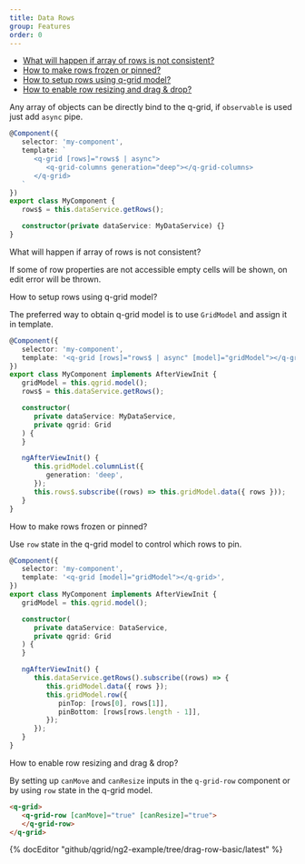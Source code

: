 ```yaml
---
title: Data Rows
group: Features
order: 0
---
```


- [What will happen if array of rows is not consistent?](#what-will-happen-if-array-of-rows-is-not-consistent)
- [How to make rows frozen or pinned?](#how-to-make-rows-frozen-or-pinned)
- [How to setup rows using q-grid model?](#how-to-setup-rows-using-qgrid-model)
- [How to enable row resizing and drag & drop?](#how-to-enable-row-resizing-and-drag-&-drop)

Any array of objects can be directly bind to the q-grid, if `observable` is used just add `async` pipe.

```typescript
@Component({
   selector: 'my-component',
   template: `
      <q-grid [rows]="rows$ | async">
         <q-grid-columns generation="deep"></q-grid-columns>
      </q-grid>
   `
})
export class MyComponent {
   rows$ = this.dataService.getRows();

   constructor(private dataService: MyDataService) {}
}
```

<a name="what-will-happen-if-array-of-rows-is-not-consistent">
What will happen if array of rows is not consistent? 
</a>

If some of row properties are not accessible empty cells will be shown, on edit error will be thrown.

<a name="how-to-setup-rows-using-qgrid-model">
How to setup rows using q-grid model?
</a>

The preferred way to obtain q-grid model is to use `GridModel` and assign it in template.

```typescript
@Component({
   selector: 'my-component',
   template: '<q-grid [rows]="rows$ | async" [model]="gridModel"></q-grid>',
})
export class MyComponent implements AfterViewInit {
   gridModel = this.qgrid.model();
   rows$ = this.dataService.getRows();

   constructor(
      private dataService: MyDataService,
      private qgrid: Grid
   ) {
   }

   ngAfterViewInit() {
      this.gridModel.columnList({
         generation: 'deep',
      });
      this.rows$.subscribe((rows) => this.gridModel.data({ rows }));
   }
}
```
<a name="how-to-make-rows-frozen-or-pinned">
How to make rows frozen or pinned?
</a>

Use `row` state in the q-grid model to control which rows to pin.

```typescript
@Component({
   selector: 'my-component',
   template: '<q-grid [model]="gridModel"></q-grid>',
})
export class MyComponent implements AfterViewInit {
   gridModel = this.qgrid.model();

   constructor(
      private dataService: DataService,
      private qgrid: Grid
   ) {
   }

   ngAfterViewInit() {
      this.dataService.getRows().subscribe((rows) => {
         this.gridModel.data({ rows });
         this.gridModel.row({
            pinTop: [rows[0], rows[1]],
            pinBottom: [rows[rows.length - 1]],
         });
      });
   }
}
```
<a name="how-to-enable-row-resizing-and-drag-&-drop">
How to enable row resizing and drag & drop?
</a>

By setting up `canMove` and `canResize` inputs in the `q-grid-row` component or by using `row` state in the q-grid model.

```html
<q-grid>
   <q-grid-row [canMove]="true" [canResize]="true">
   </q-grid-row>
</q-grid>
```

{% docEditor "github/qgrid/ng2-example/tree/drag-row-basic/latest" %}
